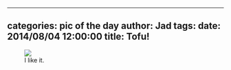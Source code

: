 
---
categories: pic of the day
author: Jad
tags: 
date: 2014/08/04 12:00:00
title: Tofu! 
---

<figure>
<img src="/img/2014/08/04/img_20140804142418_medium.jpg" />
<figcaption>I like it.</figcaption>
</figure>
